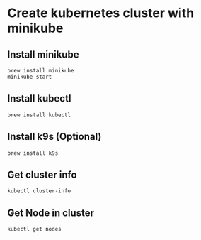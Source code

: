 # Create kubernetes cluster with minikube

## Install minikube
```
brew install minikube
minikube start
```

## Install kubectl
```
brew install kubectl
```

## Install k9s (Optional)
```
brew install k9s
```

## Get cluster info
```
kubectl cluster-info
```
## Get Node in cluster
```
kubectl get nodes
```